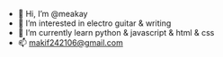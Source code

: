 - 👋 Hi, I’m @meakay
- 👀 I’m interested in electro guitar & writing
- 🌱 I’m currently learn python & javascript & html & css
- 📫 makif242106@gmail.com

<!---
meakay/meakay is a ✨ special ✨ repository because its `README.md` (this file) appears on your GitHub profile.
You can click the Preview link to take a look at your changes.
--->
